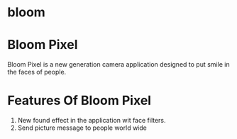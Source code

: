 # bloom
# Bloom Pixel
Bloom Pixel is a new generation camera application designed to put smile in the faces of people.

# Features Of Bloom Pixel
1. New found effect in the application wit face filters. 
2. Send picture message to people world wide

